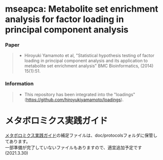 mseapca: Metabolite set enrichment analysis for factor loading in principal component analysis 
================

### Paper

>   - Hiroyuki Yamamoto et al, "Statistical hypothesis testing of factor loading in principal component analysis and its application to metabolite set enrichment analysis" BMC Bioinformatics, (2014) 15(1):51.

### Information

>   - This repository has been integrated into the "loadings" (https://github.com/hiroyukiyamamoto/loadings).


メタボロミクス実践ガイド
================
[メタボロミクス実践ガイド](https://www.yodosha.co.jp/yodobook/book/9784758122511/)の補足ファイルは、doc/protocolsフォルダに保管してあります。  
一部準備が完了していないファイルもありますので、適宜追加予定です(2021.3.30)
